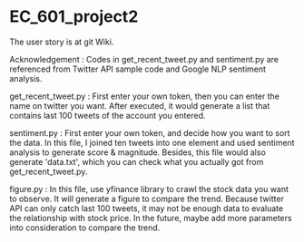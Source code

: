 # EC_601_project2

The user story is at git Wiki.

Acknowledgement :
Codes in get_recent_tweet.py and sentiment.py are referenced from Twitter API sample code and Google NLP sentiment analysis.

get_recent_tweet.py : First enter your own token, then you can enter the name on twitter you want. After executed, it would generate a list that contains last 100 tweets of the account you entered. 

sentiment.py : First enter your own token, and decide how you want to sort the data. In this file, I joined ten tweets into one element and used sentiment analysis to generate score & magnitude. Besides, this file would also generate 'data.txt', which you can check what you actually got from get_recent_tweet.py. 


figure.py : In this file, use yfinance library to crawl the stock data you want to observe. It will generate a figure to compare the trend. Because twitter API can only catch last 100 tweets, it may not be enough data to evaluate the relationship with stock price. In the future, maybe add more parameters into consideration to compare the trend.
